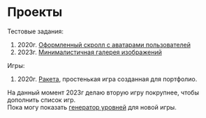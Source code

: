 # Проекты
Тестовые задания:<br/>
1) 2020г. [Оформленный скролл с аватарами пользователей](https://lichinkakote.github.io/PipBoyScroll/)<br/>
2) 2023г. [Минималистичная галерея изображений](https://github.com/LichinkaKote/Scroll_Gallery)<br/>

Игры:
1) 2020г. [Ракета](https://github.com/LichinkaKote/RocketGameWebGL/), простенькая игра созданная для портфолио.

На данный момент 2023г делаю вторую игру покрупнее, чтобы дополнить список игр.<br/>
Пока могу показать [генератор уровней](https://github.com/LichinkaKote/GeneratorWFC/) для новой игры.<br/>

